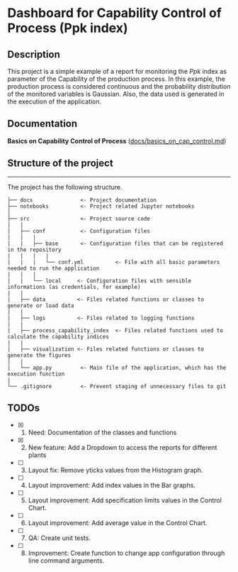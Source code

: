 # Dashboard for Capability Control of Process (Ppk index)

## Description

This project is a simple example of a report for monitoring the *Ppk* index as parameter of the
Capability of the production process. In this example, the production process is considered continuous and
the probability distribution of the monitored variables is Gaussian. Also, the data used is generated
in the execution of the application.

## Documentation
**Basics on Capability Control of Process** ([docs/basics_on_cap_control.md](docs/basics_on_cap_control.md))

## Structure of the project
------------

The project has the following structure.

```
├── docs               <- Project documentation
├── notebooks          <- Project related Jupyter notebooks
│
├── src                <- Project source code
|   |
|   ├── conf           <- Configuration files
|   |   |
|   |   ├── base       <- Configuration files that can be registered in the repository
|   |   |   |
|   |   |   └── conf.yml          <- File with all basic parameters needed to run the application
|   |   |
|   |   └── local     <- Configuration files with sensible informations (as credentials, for example)
|   |
|   ├── data          <- Files related functions or classes to generate or load data
|   |
|   ├── logs          <- Files related to logging functions
|   |
|   ├── process_capability_index  <- Files related functions used to calculate the capability indices
|   |
|   ├── visualization <- Files related functions or classes to generate the figures
|   |
|   └── app.py         <- Main file of the application, which has the execution function
|
└── .gitignore         <- Prevent staging of unnecessary files to git
```

## TODOs

- [x] 1. Need: Documentation of the classes and functions
- [x] 2. New feature: Add a Dropdown to access the reports for different plants
- [ ] 3. Layout fix: Remove yticks values from the Histogram graph.
- [ ] 4. Layout improvement: Add index values in the Bar graphs.
- [ ] 5. Layout improvement: Add specification limits values in the Control Chart.
- [ ] 6. Layout improvement: Add average value in the Control Chart.
- [ ] 7. QA: Create unit tests.
- [ ] 8. Improvement: Create function to change app configuration through line command arguments.
